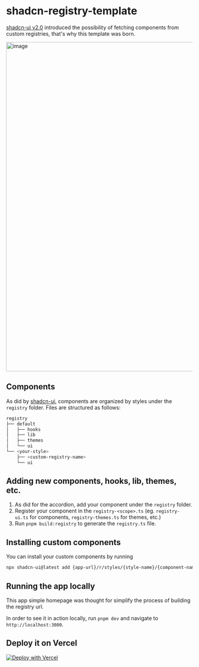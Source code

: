 # shadcn-registry-template

[shadcn-ui v2.0](https://ui.shadcn.com/docs/changelog) introduced the possibility of fetching components from custom registries, that's why this template was born.

<img width="886" alt="image" src="https://github.com/user-attachments/assets/faa1ac0f-ca3b-4115-b9a8-31f2568e8e9e">

## Components 
As did by [shadcn-ui](https://github.com/shadcn-ui/ui), components are organized by styles under the `registry` folder.
Files are structured as follows:


```bash
registry
├── default
│   ├── hooks
│   ├── lib
│   ├── themes
│   └── ui
└── <your-style>
    ├── <custom-registry-name>
    └── ui
```

## Adding new components, hooks, lib, themes, etc.

1. As did for the accordion, add your component under the `registry` folder.
2. Register your component in the `registry-<scope>.ts` (eg. `registry-ui.ts` for components, `registry-themes.ts` for themes, etc.)
3. Run `pnpm build:registry` to generate the `registry.ts` file.

## Installing custom components

You can install your custom components by running 

```bash
npx shadcn-ui@latest add {app-url}/r/styles/{style-name}/{component-name}.json
```

## Running the app locally
This app simple homepage was thought for simplify the process of building the registry url. 

In order to see it in action locally, run `pnpm dev` and navigate to `http://localhost:3000`.


## Deploy it on Vercel
[![Deploy with Vercel](https://vercel.com/button)](https://vercel.com/new/clone?repository-url=https://github.com/ilyichv/shadcn-registry-template)
